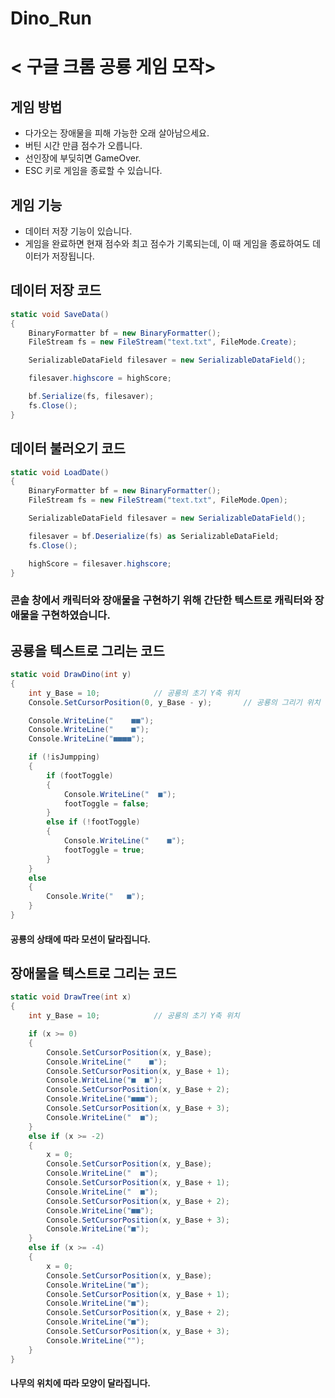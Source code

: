 # Dino_Run

# < 구글 크롬 공룡 게임 모작>

## 게임 방법
- 다가오는 장애물을 피해 가능한 오래 살아남으세요.
- 버틴 시간 만큼 점수가 오릅니다.
- 선인장에 부딪히면 GameOver.
- ESC 키로 게임을 종료할 수 있습니다.

## 게임 기능
- 데이터 저장 기능이 있습니다.
- 게임을 완료하면 현재 점수와 최고 점수가 기록되는데, 이 때 게임을 종료하여도 데이터가 저장됩니다.

## 데이터 저장 코드
```c#
static void SaveData()
{
    BinaryFormatter bf = new BinaryFormatter();
    FileStream fs = new FileStream("text.txt", FileMode.Create);

    SerializableDataField filesaver = new SerializableDataField();

    filesaver.highscore = highScore;

    bf.Serialize(fs, filesaver);
    fs.Close();
}
```
## 데이터 불러오기 코드
        
```c#
static void LoadDate()
{
    BinaryFormatter bf = new BinaryFormatter();
    FileStream fs = new FileStream("text.txt", FileMode.Open);

    SerializableDataField filesaver = new SerializableDataField();

    filesaver = bf.Deserialize(fs) as SerializableDataField;
    fs.Close();

    highScore = filesaver.highscore;
}
```

### 콘솔 창에서 캐릭터와 장애물을 구현하기 위해 간단한 텍스트로 캐릭터와 장애물을 구현하였습니다.

## 공룡을 텍스트로 그리는 코드
```c#
static void DrawDino(int y)
{
    int y_Base = 10;            // 공룡의 초기 Y축 위치
    Console.SetCursorPosition(0, y_Base - y);       // 공룡의 그리기 위치 변경

    Console.WriteLine("    ■■");
    Console.WriteLine("    ■");
    Console.WriteLine("■■■■");

    if (!isJumpping)
    {
        if (footToggle)
        {
            Console.WriteLine("  ■");
            footToggle = false;
        }
        else if (!footToggle)
        {
            Console.WriteLine("    ■");
            footToggle = true;
        }
    }
    else
    {
        Console.Write("   ■");
    }
}
```
#### 공룡의 상태에 따라 모션이 달라집니다.

## 장애물을 텍스트로 그리는 코드
```c#
static void DrawTree(int x)
{
    int y_Base = 10;            // 공룡의 초기 Y축 위치

    if (x >= 0)
    {
        Console.SetCursorPosition(x, y_Base);
        Console.WriteLine("    ■");
        Console.SetCursorPosition(x, y_Base + 1);
        Console.WriteLine("■  ■");
        Console.SetCursorPosition(x, y_Base + 2);
        Console.WriteLine("■■■");
        Console.SetCursorPosition(x, y_Base + 3);
        Console.WriteLine("  ■");
    }
    else if (x >= -2)
    {
        x = 0;
        Console.SetCursorPosition(x, y_Base);
        Console.WriteLine("  ■");
        Console.SetCursorPosition(x, y_Base + 1);
        Console.WriteLine("  ■");
        Console.SetCursorPosition(x, y_Base + 2);
        Console.WriteLine("■■");
        Console.SetCursorPosition(x, y_Base + 3);
        Console.WriteLine("■");
    }
    else if (x >= -4)
    {
        x = 0;
        Console.SetCursorPosition(x, y_Base);
        Console.WriteLine("■");
        Console.SetCursorPosition(x, y_Base + 1);
        Console.WriteLine("■");
        Console.SetCursorPosition(x, y_Base + 2);
        Console.WriteLine("■");
        Console.SetCursorPosition(x, y_Base + 3);
        Console.WriteLine("");
    }
}
```
#### 나무의 위치에 따라 모양이 달라집니다.
